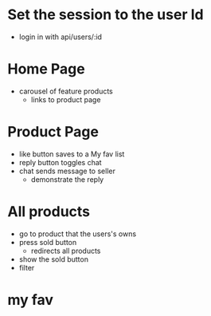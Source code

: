# Set the session to the user Id
- login in with api/users/:id

# Home Page

- carousel of feature products
  - links to product page

# Product Page
  - like button saves to a My fav list
  - reply button toggles chat
  - chat sends message to seller
    - demonstrate the reply


# All products

- go to product that the users's owns
- press sold button
  - redirects all products
- show the sold button
- filter

# my fav
